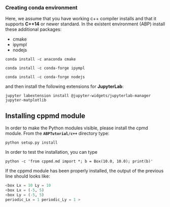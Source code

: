### Creating conda environment 

Here, we assume that you have working c++ compiler installs and that it supports **C++14** or newer standard. In the existent environment (ABP) install these additional packages:

* cmake
* ipympl
* nodejs

``conda install -c anaconda cmake ``

``conda install -c conda-forge ipympl``

``conda install -c conda-forge nodejs``



and then install the following extensions for **JupyterLab**:



``jupyter labextension install @jupyter-widgets/jupyterlab-manager jupyter-matplotlib``



##  Installing cppmd module

In order to make the Python modules visible, please install the cpmd module. From the **``ABPTutorial/c++``**  directory type:

``python setup.py install``

In order to test the installation, you can type 



``python -c 'from cppmd.md import *; b = Box(10.0, 10.0); print(b)'`` 



If the cppmd module has been properly installed, the output of the previous line should looks like:

```python
<box Lx = 10 Ly = 10 
<box Lx = (-5, 5)
<box Ly = (-5, 5)
periodic_Lx = 1 periodic_Ly = 1 >
```

